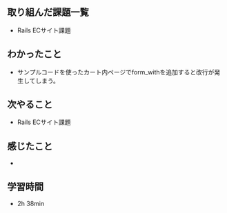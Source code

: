 ## 取り組んだ課題一覧
- Rails ECサイト課題
## わかったこと
- サンプルコードを使ったカート内ページでform_withを追加すると改行が発生してしまう。
## 次やること
- Rails ECサイト課題
## 感じたこと
- 
## 学習時間
- 2h 38min